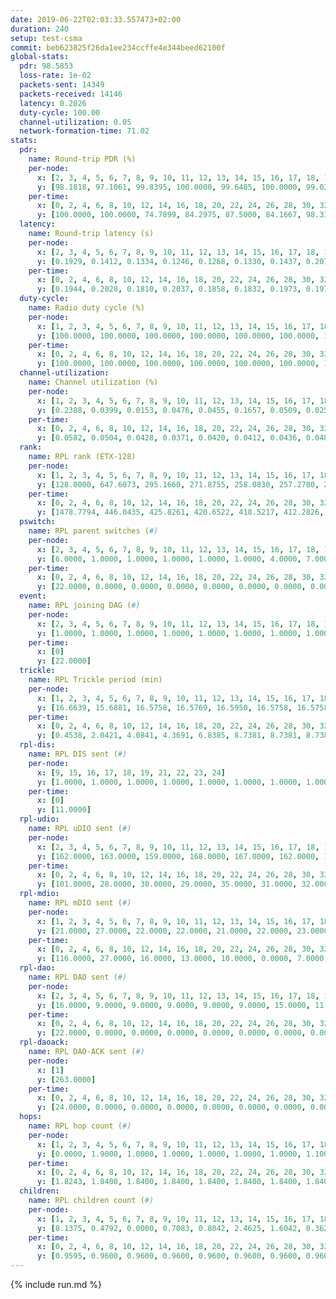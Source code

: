 ```yaml
---
date: 2019-06-22T02:03:33.557473+02:00
duration: 240
setup: test-csma
commit: beb623825f26da1ee234ccffe4e344beed62100f
global-stats:
  pdr: 98.5853
  loss-rate: 1e-02
  packets-sent: 14349
  packets-received: 14146
  latency: 0.2026
  duty-cycle: 100.00
  channel-utilization: 0.05
  network-formation-time: 71.02
stats:
  pdr:
    name: Round-trip PDR (%)
    per-node:
      x: [2, 3, 4, 5, 6, 7, 8, 9, 10, 11, 12, 13, 14, 15, 16, 17, 18, 19, 20, 21, 22, 23, 24, 25]
      y: [98.1818, 97.1061, 99.8395, 100.0000, 99.6485, 100.0000, 99.0228, 99.3443, 99.8270, 99.6870, 96.1686, 99.1667, 98.1293, 99.5406, 95.5908, 97.9310, 96.8652, 99.8331, 99.0400, 99.6575, 99.6790, 96.4041, 97.9094, 96.9440]
    per-time:
      x: [0, 2, 4, 6, 8, 10, 12, 14, 16, 18, 20, 22, 24, 26, 28, 30, 32, 34, 36, 38, 40, 42, 44, 46, 48, 50, 52, 54, 56, 58, 60, 62, 64, 66, 68, 70, 72, 74, 76, 78, 80, 82, 84, 86, 88, 90, 92, 94, 96, 98, 100, 102, 104, 106, 108, 110, 112, 114, 116, 118, 120, 122, 124, 126, 128, 130, 132, 134, 136, 138, 140, 142, 144, 146, 148, 150, 152, 154, 156, 158, 160, 162, 164, 166, 168, 170, 172, 174, 176, 178, 180, 182, 184, 186, 188, 190, 192, 194, 196, 198, 200, 202, 204, 206, 208, 210, 212, 214, 216, 218, 220, 222, 224, 226, 228, 230, 232, 234, 236, 238, 240]
      y: [100.0000, 100.0000, 74.7899, 84.2975, 87.5000, 84.1667, 98.3333, 90.8333, 94.1176, 95.0413, 97.5000, 97.5000, 95.7983, 96.6942, 100.0000, 100.0000, 100.0000, 99.1667, 100.0000, 100.0000, 100.0000, 100.0000, 100.0000, 100.0000, 100.0000, 99.1667, 83.3333, 70.0000, 97.5000, 100.0000, 100.0000, 100.0000, 100.0000, 100.0000, 100.0000, 100.0000, 100.0000, 100.0000, 100.0000, 100.0000, 100.0000, 100.0000, 100.0000, 100.0000, 100.0000, 100.0000, 100.0000, 100.0000, 100.0000, 100.0000, 100.0000, 100.0000, 100.0000, 100.0000, 100.0000, 100.0000, 100.0000, 100.0000, 100.0000, 100.0000, 100.0000, 100.0000, 100.0000, 100.0000, 100.0000, 100.0000, 100.0000, 100.0000, 100.0000, 100.0000, 100.0000, 100.0000, 100.0000, 100.0000, 100.0000, 100.0000, 100.0000, 100.0000, 100.0000, 100.0000, 100.0000, 100.0000, 100.0000, 100.0000, 100.0000, 100.0000, 100.0000, 100.0000, 100.0000, 100.0000, 100.0000, 100.0000, 99.1667, 99.1667, 100.0000, 100.0000, 100.0000, 100.0000, 100.0000, 100.0000, 100.0000, 99.1736, 100.0000, 100.0000, 100.0000, 100.0000, 100.0000, 100.0000, 100.0000, 100.0000, 100.0000, 99.1667, 95.7983, 98.3471, 97.4790, 98.3333, 100.0000, 99.1667, 99.1667, 100.0000, null]
  latency:
    name: Round-trip latency (s)
    per-node:
      x: [2, 3, 4, 5, 6, 7, 8, 9, 10, 11, 12, 13, 14, 15, 16, 17, 18, 19, 20, 21, 22, 23, 24, 25]
      y: [0.1929, 0.1412, 0.1334, 0.1246, 0.1268, 0.1330, 0.1437, 0.2077, 0.1418, 0.2037, 0.1510, 0.1955, 0.2051, 0.1966, 0.2296, 0.2122, 0.2021, 0.2685, 0.2642, 0.2706, 0.2735, 0.2823, 0.2823, 0.2780]
    per-time:
      x: [0, 2, 4, 6, 8, 10, 12, 14, 16, 18, 20, 22, 24, 26, 28, 30, 32, 34, 36, 38, 40, 42, 44, 46, 48, 50, 52, 54, 56, 58, 60, 62, 64, 66, 68, 70, 72, 74, 76, 78, 80, 82, 84, 86, 88, 90, 92, 94, 96, 98, 100, 102, 104, 106, 108, 110, 112, 114, 116, 118, 120, 122, 124, 126, 128, 130, 132, 134, 136, 138, 140, 142, 144, 146, 148, 150, 152, 154, 156, 158, 160, 162, 164, 166, 168, 170, 172, 174, 176, 178, 180, 182, 184, 186, 188, 190, 192, 194, 196, 198, 200, 202, 204, 206, 208, 210, 212, 214, 216, 218, 220, 222, 224, 226, 228, 230, 232, 234, 236, 238, 240]
      y: [0.1944, 0.2028, 0.1810, 0.2037, 0.1858, 0.1832, 0.1973, 0.1977, 0.1988, 0.2097, 0.2023, 0.2064, 0.1983, 0.2109, 0.1970, 0.2113, 0.1981, 0.1949, 0.2086, 0.2076, 0.2088, 0.1986, 0.2089, 0.1992, 0.1972, 0.2008, 0.1979, 0.1860, 0.2136, 0.2046, 0.2139, 0.2090, 0.2283, 0.2167, 0.2065, 0.2187, 0.2030, 0.2075, 0.2024, 0.2168, 0.2018, 0.1830, 0.2085, 0.2064, 0.1978, 0.1938, 0.2072, 0.1947, 0.2002, 0.1875, 0.2006, 0.2025, 0.1987, 0.1869, 0.1863, 0.1869, 0.1995, 0.2018, 0.2078, 0.2078, 0.2080, 0.2012, 0.2005, 0.2054, 0.2085, 0.2101, 0.2088, 0.1995, 0.1992, 0.2039, 0.2113, 0.1997, 0.2039, 0.2054, 0.1954, 0.2023, 0.1972, 0.2091, 0.1982, 0.2137, 0.2010, 0.1934, 0.2203, 0.2024, 0.2086, 0.1937, 0.2090, 0.2042, 0.1966, 0.2057, 0.2113, 0.2174, 0.2192, 0.2014, 0.2024, 0.2079, 0.2055, 0.2039, 0.2100, 0.2037, 0.1991, 0.1870, 0.2028, 0.2045, 0.1965, 0.1982, 0.2075, 0.1865, 0.1909, 0.2046, 0.2005, 0.1913, 0.2034, 0.2107, 0.1981, 0.2028, 0.1952, 0.2074, 0.2111, 0.2055, null]
  duty-cycle:
    name: Radio duty cycle (%)
    per-node:
      x: [1, 2, 3, 4, 5, 6, 7, 8, 9, 10, 11, 12, 13, 14, 15, 16, 17, 18, 19, 21, 22, 23, 24]
      y: [100.0000, 100.0000, 100.0000, 100.0000, 100.0000, 100.0000, 100.0000, 100.0000, 100.0000, 100.0000, 100.0000, 100.0000, 100.0000, 100.0000, 100.0000, 100.0000, 100.0000, 100.0000, 100.0000, 100.0000, 100.0000, 100.0000, 100.0000]
    per-time:
      x: [0, 2, 4, 6, 8, 10, 12, 14, 16, 18, 20, 22, 24, 26, 28, 30, 32, 34, 36, 38, 40, 42, 44, 46, 48, 50, 52, 54, 56, 58, 60, 62, 64, 66, 68, 70, 72, 74, 76, 78, 80, 82, 84, 86, 88, 90, 92, 94, 96, 98, 100, 102, 104, 106, 108, 110, 112, 114, 116, 118, 120, 122, 124, 126, 128, 130, 132, 134, 136, 138, 140, 142, 144, 146, 148, 150, 152, 154, 156, 158, 160, 162, 164, 166, 168, 170, 172, 174, 176, 178, 180, 182, 184, 186, 188, 190, 192, 194, 196, 198, 200, 202, 204, 206, 208, 210, 212, 214, 216, 218, 220, 222, 224, 226, 228, 230, 232, 234, 236, 238]
      y: [100.0000, 100.0000, 100.0000, 100.0000, 100.0000, 100.0000, 100.0000, 100.0000, 100.0000, 100.0000, 100.0000, 100.0000, 100.0000, 100.0000, 100.0000, 100.0000, 100.0000, 100.0000, 100.0000, 100.0000, 100.0000, 100.0000, 100.0000, 100.0000, 100.0000, 100.0000, 100.0000, 100.0000, 100.0000, 100.0000, 100.0000, 100.0000, 100.0000, 100.0000, 100.0000, 100.0000, 100.0000, 100.0000, 100.0000, 100.0000, 100.0000, 100.0000, 100.0000, 100.0000, 100.0000, 100.0000, 100.0000, 100.0000, 100.0000, 100.0000, 100.0000, 100.0000, 100.0000, 100.0000, 100.0000, 100.0000, 100.0000, 100.0000, 100.0000, 100.0000, 100.0000, 100.0000, 100.0000, 100.0000, 100.0000, 100.0000, 100.0000, 100.0000, 100.0000, 100.0000, 100.0000, 100.0000, 100.0000, 100.0000, 100.0000, 100.0000, 100.0000, 100.0000, 100.0000, 100.0000, 100.0000, 100.0000, 100.0000, 100.0000, 100.0000, 100.0000, 100.0000, 100.0000, 100.0000, 100.0000, 100.0000, 100.0000, 100.0000, 100.0000, 100.0000, 100.0000, 100.0000, 100.0000, 100.0000, 100.0000, 100.0000, 100.0000, 100.0000, 100.0000, 100.0000, 100.0000, 100.0000, 100.0000, 100.0000, 100.0000, 100.0000, 100.0000, 100.0000, 100.0000, 100.0000, 100.0000, 100.0000, 100.0000, 100.0000, 100.0000]
  channel-utilization:
    name: Channel utilization (%)
    per-node:
      x: [1, 2, 3, 4, 5, 6, 7, 8, 9, 10, 11, 12, 13, 14, 15, 16, 17, 18, 19, 21, 22, 23, 24]
      y: [0.2388, 0.0399, 0.0153, 0.0476, 0.0455, 0.1657, 0.0509, 0.0251, 0.0149, 0.0200, 0.0178, 0.0574, 0.0426, 0.0162, 0.0815, 0.0160, 0.0151, 0.0897, 0.0143, 0.0141, 0.0155, 0.0143, 0.0141]
    per-time:
      x: [0, 2, 4, 6, 8, 10, 12, 14, 16, 18, 20, 22, 24, 26, 28, 30, 32, 34, 36, 38, 40, 42, 44, 46, 48, 50, 52, 54, 56, 58, 60, 62, 64, 66, 68, 70, 72, 74, 76, 78, 80, 82, 84, 86, 88, 90, 92, 94, 96, 98, 100, 102, 104, 106, 108, 110, 112, 114, 116, 118, 120, 122, 124, 126, 128, 130, 132, 134, 136, 138, 140, 142, 144, 146, 148, 150, 152, 154, 156, 158, 160, 162, 164, 166, 168, 170, 172, 174, 176, 178, 180, 182, 184, 186, 188, 190, 192, 194, 196, 198, 200, 202, 204, 206, 208, 210, 212, 214, 216, 218, 220, 222, 224, 226, 228, 230, 232, 234, 236, 238]
      y: [0.0582, 0.0504, 0.0428, 0.0371, 0.0420, 0.0412, 0.0436, 0.0488, 0.0432, 0.0466, 0.0493, 0.0450, 0.0498, 0.0500, 0.0605, 0.0486, 0.0497, 0.0469, 0.0499, 0.0481, 0.0472, 0.0493, 0.0449, 0.0489, 0.0469, 0.0490, 0.0438, 0.0363, 0.0504, 0.0517, 0.0472, 0.0461, 0.0514, 0.0503, 0.0495, 0.0472, 0.0483, 0.0455, 0.0478, 0.0462, 0.0446, 0.0445, 0.0470, 0.0539, 0.0467, 0.0439, 0.0459, 0.0462, 0.0483, 0.0451, 0.0442, 0.0455, 0.0453, 0.0433, 0.0408, 0.0439, 0.0440, 0.0498, 0.0461, 0.0456, 0.0471, 0.0475, 0.0474, 0.0501, 0.0503, 0.0491, 0.0449, 0.0457, 0.0451, 0.0442, 0.0479, 0.0508, 0.0440, 0.0454, 0.0445, 0.0432, 0.0454, 0.0465, 0.0479, 0.0450, 0.0462, 0.0456, 0.0452, 0.0484, 0.0450, 0.0475, 0.0487, 0.0453, 0.0452, 0.0469, 0.0466, 0.0479, 0.0468, 0.0481, 0.0433, 0.0459, 0.0463, 0.0418, 0.0461, 0.0521, 0.0487, 0.0440, 0.0411, 0.0468, 0.0469, 0.0445, 0.0482, 0.0439, 0.0407, 0.0449, 0.0477, 0.0472, 0.0434, 0.0494, 0.0487, 0.0463, 0.0462, 0.0428, 0.0477, 0.0511]
  rank:
    name: RPL rank (ETX-128)
    per-node:
      x: [1, 2, 3, 4, 5, 6, 7, 8, 9, 10, 11, 12, 13, 14, 15, 16, 17, 18, 19, 21, 22, 23, 24]
      y: [128.0000, 647.6073, 295.1660, 271.8755, 258.0830, 257.2780, 289.4108, 575.2163, 424.1660, 294.3651, 431.6992, 312.1867, 399.1488, 435.6393, 398.0826, 721.2308, 430.2236, 434.2314, 532.3388, 533.8506, 537.9129, 562.8672, 1090.6025]
    per-time:
      x: [0, 2, 4, 6, 8, 10, 12, 14, 16, 18, 20, 22, 24, 26, 28, 30, 32, 34, 36, 38, 40, 42, 44, 46, 48, 50, 52, 54, 56, 58, 60, 62, 64, 66, 68, 70, 72, 74, 76, 78, 80, 82, 84, 86, 88, 90, 92, 94, 96, 98, 100, 102, 104, 106, 108, 110, 112, 114, 116, 118, 120, 122, 124, 126, 128, 130, 132, 134, 136, 138, 140, 142, 144, 146, 148, 150, 152, 154, 156, 158, 160, 162, 164, 166, 168, 170, 172, 174, 176, 178, 180, 182, 184, 186, 188, 190, 192, 194, 196, 198, 200, 202, 204, 206, 208, 210, 212, 214, 216, 218, 220, 222, 224, 226, 228, 230, 232, 234, 236, 238]
      y: [1478.7794, 446.0435, 425.8261, 420.6522, 418.5217, 412.2826, 413.4348, 404.7174, 394.4565, 394.0000, 399.7391, 395.2979, 390.9783, 391.9130, 1731.6327, 391.1957, 391.2609, 390.6087, 389.5000, 393.2826, 392.9348, 393.0213, 392.6304, 393.2766, 397.4348, 394.2609, 394.4043, 391.4681, 4039.3889, 404.7609, 401.6304, 401.3261, 396.1739, 397.6304, 395.9362, 393.5652, 395.4681, 387.0213, 386.2391, 383.7872, 382.7826, 383.1087, 380.8913, 384.5870, 383.1739, 385.7391, 384.5745, 383.1522, 381.6383, 382.2609, 381.8696, 381.6522, 382.9565, 381.6809, 378.3404, 375.5652, 375.9783, 376.8913, 377.8936, 375.7174, 381.5217, 381.1957, 376.6522, 377.0816, 375.8043, 376.5000, 373.3696, 373.0217, 377.2826, 378.5000, 381.7826, 377.8913, 380.0435, 379.6042, 381.6739, 381.1739, 383.1489, 386.0217, 383.5745, 378.6304, 380.3913, 376.6809, 377.7826, 378.0652, 375.8261, 375.9565, 380.3830, 380.3478, 378.9565, 378.3261, 381.2174, 380.5625, 382.1739, 386.5870, 388.5000, 387.5918, 382.1087, 379.4565, 382.8723, 383.3696, 382.2128, 380.8913, 378.3261, 379.2174, 383.2826, 383.3404, 381.6304, 382.3261, 381.6957, 384.6739, 386.5000, 387.0435, 382.3478, 385.4130, 381.3696, 377.0217, 378.8478, 385.8261, 392.6522, 387.3478]
  pswitch:
    name: RPL parent switches (#)
    per-node:
      x: [2, 3, 4, 5, 6, 7, 8, 9, 10, 11, 12, 13, 14, 15, 16, 17, 18, 19, 21, 22, 23, 24]
      y: [6.0000, 1.0000, 1.0000, 1.0000, 1.0000, 1.0000, 4.0000, 7.0000, 1.0000, 6.0000, 1.0000, 2.0000, 4.0000, 2.0000, 6.0000, 6.0000, 2.0000, 2.0000, 1.0000, 1.0000, 1.0000, 3.0000]
    per-time:
      x: [0, 2, 4, 6, 8, 10, 12, 14, 16, 18, 20, 22, 24, 26, 28, 30, 32, 34, 36, 38, 40, 42, 44, 46, 48, 50, 52, 54, 56, 58, 60, 62, 64, 66, 68, 70, 72, 74, 76, 78, 80, 82, 84, 86, 88, 90, 92, 94, 96, 98, 100, 102, 104, 106, 108, 110, 112, 114, 116, 118, 120, 122, 124, 126, 128, 130, 132, 134, 136, 138, 140, 142, 144, 146, 148, 150, 152, 154, 156, 158, 160, 162, 164, 166, 168, 170, 172, 174, 176, 178, 180, 182, 184, 186, 188, 190, 192, 194, 196, 198, 200, 202, 204, 206, 208, 210]
      y: [22.0000, 0.0000, 0.0000, 0.0000, 0.0000, 0.0000, 0.0000, 0.0000, 0.0000, 0.0000, 0.0000, 1.0000, 0.0000, 0.0000, 2.0000, 0.0000, 0.0000, 0.0000, 0.0000, 0.0000, 0.0000, 1.0000, 0.0000, 1.0000, 0.0000, 0.0000, 1.0000, 1.0000, 5.0000, 0.0000, 0.0000, 0.0000, 0.0000, 0.0000, 1.0000, 0.0000, 1.0000, 1.0000, 0.0000, 1.0000, 0.0000, 0.0000, 0.0000, 0.0000, 0.0000, 0.0000, 1.0000, 0.0000, 1.0000, 0.0000, 0.0000, 0.0000, 0.0000, 1.0000, 1.0000, 0.0000, 0.0000, 0.0000, 1.0000, 0.0000, 0.0000, 0.0000, 0.0000, 3.0000, 0.0000, 0.0000, 0.0000, 0.0000, 0.0000, 0.0000, 0.0000, 0.0000, 0.0000, 2.0000, 0.0000, 0.0000, 1.0000, 0.0000, 1.0000, 0.0000, 0.0000, 1.0000, 0.0000, 0.0000, 0.0000, 0.0000, 1.0000, 0.0000, 0.0000, 0.0000, 0.0000, 2.0000, 0.0000, 0.0000, 0.0000, 3.0000, 0.0000, 0.0000, 1.0000, 0.0000, 1.0000, 0.0000, 0.0000, 0.0000, 0.0000, 1.0000]
  event:
    name: RPL joining DAG (#)
    per-node:
      x: [2, 3, 4, 5, 6, 7, 8, 9, 10, 11, 12, 13, 14, 15, 16, 17, 18, 19, 21, 22, 23, 24]
      y: [1.0000, 1.0000, 1.0000, 1.0000, 1.0000, 1.0000, 1.0000, 1.0000, 1.0000, 1.0000, 1.0000, 1.0000, 1.0000, 1.0000, 1.0000, 1.0000, 1.0000, 1.0000, 1.0000, 1.0000, 1.0000, 1.0000]
    per-time:
      x: [0]
      y: [22.0000]
  trickle:
    name: RPL Trickle period (min)
    per-node:
      x: [1, 2, 3, 4, 5, 6, 7, 8, 9, 10, 11, 12, 13, 14, 15, 16, 17, 18, 19, 21, 22, 23, 24]
      y: [16.6639, 15.6881, 16.5758, 16.5769, 16.5950, 16.5758, 16.5758, 15.7267, 16.5976, 16.5769, 16.5941, 16.5758, 15.6680, 16.5510, 15.7044, 15.4150, 15.6977, 15.5845, 15.6522, 15.6447, 15.6447, 15.6438, 15.3580]
    per-time:
      x: [0, 2, 4, 6, 8, 10, 12, 14, 16, 18, 20, 22, 24, 26, 28, 30, 32, 34, 36, 38, 40, 42, 44, 46, 48, 50, 52, 54, 56, 58, 60, 62, 64, 66, 68, 70, 72, 74, 76, 78, 80, 82, 84, 86, 88, 90, 92, 94, 96, 98, 100, 102, 104, 106, 108, 110, 112, 114, 116, 118, 120, 122, 124, 126, 128, 130, 132, 134, 136, 138, 140, 142, 144, 146, 148, 150, 152, 154, 156, 158, 160, 162, 164, 166, 168, 170, 172, 174, 176, 178, 180, 182, 184, 186, 188, 190, 192, 194, 196, 198, 200, 202, 204, 206, 208, 210, 212, 214, 216, 218, 220, 222, 224, 226, 228, 230, 232, 234, 236, 238]
      y: [0.4538, 2.0421, 4.0841, 4.3691, 6.8385, 8.7381, 8.7381, 8.7381, 11.2076, 17.4763, 17.4763, 17.4763, 17.4763, 17.4763, 16.7852, 16.7877, 16.8589, 16.9064, 17.0014, 17.0963, 17.0963, 17.1044, 17.0963, 17.4763, 17.4763, 17.4763, 17.4763, 13.7753, 9.2173, 10.0441, 10.9702, 11.2076, 12.7273, 13.2972, 13.2002, 13.2972, 14.6875, 16.9185, 17.4763, 17.4763, 17.4763, 17.4763, 17.4763, 17.4763, 17.4763, 17.4763, 17.4763, 17.4763, 17.4763, 17.4763, 17.4763, 17.4763, 17.4763, 17.4763, 17.4763, 17.4763, 17.4763, 17.4763, 17.4763, 17.4763, 17.4763, 17.4763, 17.4763, 17.4763, 17.4763, 17.4763, 17.4763, 17.4763, 17.4763, 17.4763, 17.4763, 17.4763, 17.4763, 17.4763, 17.4763, 17.4763, 17.4763, 17.4763, 17.4763, 17.4763, 17.4763, 17.4763, 17.4763, 17.4763, 17.4763, 17.4763, 17.4763, 17.4763, 17.4763, 17.4763, 17.4763, 17.4763, 17.4763, 17.4763, 17.4763, 17.4763, 17.4763, 17.4763, 17.4763, 17.4763, 17.4763, 17.4763, 17.4763, 17.4763, 17.4763, 17.4763, 17.4763, 17.4763, 17.4763, 17.4763, 17.4763, 17.4763, 17.4763, 17.4763, 17.4763, 17.4763, 17.4763, 17.4763, 17.4763, 17.4763]
  rpl-dis:
    name: RPL DIS sent (#)
    per-node:
      x: [9, 15, 16, 17, 18, 19, 21, 22, 23, 24]
      y: [1.0000, 1.0000, 1.0000, 1.0000, 1.0000, 1.0000, 1.0000, 1.0000, 1.0000, 2.0000]
    per-time:
      x: [0]
      y: [11.0000]
  rpl-udio:
    name: RPL uDIO sent (#)
    per-node:
      x: [2, 3, 4, 5, 6, 7, 8, 9, 10, 11, 12, 13, 14, 15, 16, 17, 18, 19, 21, 22, 23, 24]
      y: [162.0000, 163.0000, 159.0000, 168.0000, 167.0000, 162.0000, 167.0000, 164.0000, 171.0000, 167.0000, 167.0000, 164.0000, 165.0000, 163.0000, 168.0000, 170.0000, 147.0000, 171.0000, 170.0000, 166.0000, 164.0000, 171.0000]
    per-time:
      x: [0, 2, 4, 6, 8, 10, 12, 14, 16, 18, 20, 22, 24, 26, 28, 30, 32, 34, 36, 38, 40, 42, 44, 46, 48, 50, 52, 54, 56, 58, 60, 62, 64, 66, 68, 70, 72, 74, 76, 78, 80, 82, 84, 86, 88, 90, 92, 94, 96, 98, 100, 102, 104, 106, 108, 110, 112, 114, 116, 118, 120, 122, 124, 126, 128, 130, 132, 134, 136, 138, 140, 142, 144, 146, 148, 150, 152, 154, 156, 158, 160, 162, 164, 166, 168, 170, 172, 174, 176, 178, 180, 182, 184, 186, 188, 190, 192, 194, 196, 198, 200, 202, 204, 206, 208, 210, 212, 214, 216, 218, 220, 222, 224, 226, 228, 230, 232, 234, 236, 238, 240]
      y: [101.0000, 28.0000, 30.0000, 29.0000, 35.0000, 31.0000, 32.0000, 28.0000, 32.0000, 31.0000, 29.0000, 31.0000, 29.0000, 28.0000, 31.0000, 31.0000, 28.0000, 32.0000, 30.0000, 33.0000, 26.0000, 28.0000, 27.0000, 35.0000, 28.0000, 32.0000, 31.0000, 29.0000, 29.0000, 31.0000, 30.0000, 33.0000, 29.0000, 25.0000, 30.0000, 30.0000, 29.0000, 31.0000, 26.0000, 34.0000, 23.0000, 30.0000, 31.0000, 26.0000, 28.0000, 34.0000, 28.0000, 28.0000, 37.0000, 26.0000, 27.0000, 30.0000, 28.0000, 31.0000, 30.0000, 30.0000, 31.0000, 25.0000, 29.0000, 26.0000, 27.0000, 31.0000, 34.0000, 26.0000, 31.0000, 24.0000, 30.0000, 28.0000, 29.0000, 36.0000, 29.0000, 32.0000, 31.0000, 25.0000, 29.0000, 26.0000, 32.0000, 31.0000, 30.0000, 30.0000, 25.0000, 35.0000, 31.0000, 29.0000, 28.0000, 30.0000, 30.0000, 29.0000, 30.0000, 30.0000, 30.0000, 28.0000, 27.0000, 32.0000, 32.0000, 22.0000, 32.0000, 29.0000, 31.0000, 33.0000, 29.0000, 29.0000, 30.0000, 26.0000, 30.0000, 29.0000, 29.0000, 34.0000, 29.0000, 30.0000, 29.0000, 31.0000, 29.0000, 28.0000, 31.0000, 31.0000, 33.0000, 29.0000, 26.0000, 34.0000, 6.0000]
  rpl-mdio:
    name: RPL mDIO sent (#)
    per-node:
      x: [1, 2, 3, 4, 5, 6, 7, 8, 9, 10, 11, 12, 13, 14, 15, 16, 17, 18, 19, 21, 22, 23, 24]
      y: [21.0000, 27.0000, 22.0000, 22.0000, 21.0000, 22.0000, 23.0000, 28.0000, 21.0000, 21.0000, 21.0000, 22.0000, 28.0000, 21.0000, 29.0000, 31.0000, 27.0000, 29.0000, 29.0000, 29.0000, 29.0000, 28.0000, 31.0000]
    per-time:
      x: [0, 2, 4, 6, 8, 10, 12, 14, 16, 18, 20, 22, 24, 26, 28, 30, 32, 34, 36, 38, 40, 42, 44, 46, 48, 50, 52, 54, 56, 58, 60, 62, 64, 66, 68, 70, 72, 74, 76, 78, 80, 82, 84, 86, 88, 90, 92, 94, 96, 98, 100, 102, 104, 106, 108, 110, 112, 114, 116, 118, 120, 122, 124, 126, 128, 130, 132, 134, 136, 138, 140, 142, 144, 146, 148, 150, 152, 154, 156, 158, 160, 162, 164, 166, 168, 170, 172, 174, 176, 178, 180, 182, 184, 186, 188, 190, 192, 194, 196, 198, 200, 202, 204, 206, 208, 210, 212, 214, 216, 218, 220, 222, 224, 226, 228, 230, 232, 234, 236, 238, 240]
      y: [116.0000, 27.0000, 16.0000, 13.0000, 10.0000, 0.0000, 7.0000, 9.0000, 7.0000, 0.0000, 0.0000, 0.0000, 0.0000, 2.0000, 8.0000, 8.0000, 7.0000, 4.0000, 1.0000, 0.0000, 0.0000, 1.0000, 4.0000, 4.0000, 7.0000, 4.0000, 3.0000, 13.0000, 41.0000, 16.0000, 6.0000, 9.0000, 9.0000, 2.0000, 2.0000, 6.0000, 3.0000, 2.0000, 0.0000, 1.0000, 1.0000, 4.0000, 3.0000, 8.0000, 3.0000, 2.0000, 1.0000, 0.0000, 3.0000, 3.0000, 3.0000, 4.0000, 5.0000, 4.0000, 0.0000, 0.0000, 0.0000, 4.0000, 4.0000, 5.0000, 8.0000, 1.0000, 1.0000, 0.0000, 0.0000, 0.0000, 5.0000, 5.0000, 6.0000, 3.0000, 2.0000, 2.0000, 1.0000, 0.0000, 0.0000, 3.0000, 2.0000, 7.0000, 7.0000, 2.0000, 1.0000, 1.0000, 0.0000, 1.0000, 2.0000, 7.0000, 6.0000, 3.0000, 2.0000, 1.0000, 1.0000, 0.0000, 1.0000, 5.0000, 6.0000, 6.0000, 0.0000, 5.0000, 0.0000, 0.0000, 3.0000, 2.0000, 3.0000, 8.0000, 2.0000, 2.0000, 1.0000, 1.0000, 0.0000, 2.0000, 5.0000, 7.0000, 1.0000, 1.0000, 5.0000, 2.0000, 1.0000, 0.0000, 2.0000, 5.0000, 1.0000]
  rpl-dao:
    name: RPL DAO sent (#)
    per-node:
      x: [2, 3, 4, 5, 6, 7, 8, 9, 10, 11, 12, 13, 14, 15, 16, 17, 18, 19, 21, 22, 23, 24]
      y: [16.0000, 9.0000, 9.0000, 9.0000, 9.0000, 9.0000, 15.0000, 11.0000, 9.0000, 11.0000, 9.0000, 9.0000, 10.0000, 9.0000, 17.0000, 12.0000, 12.0000, 9.0000, 9.0000, 9.0000, 9.0000, 15.0000]
    per-time:
      x: [0, 2, 4, 6, 8, 10, 12, 14, 16, 18, 20, 22, 24, 26, 28, 30, 32, 34, 36, 38, 40, 42, 44, 46, 48, 50, 52, 54, 56, 58, 60, 62, 64, 66, 68, 70, 72, 74, 76, 78, 80, 82, 84, 86, 88, 90, 92, 94, 96, 98, 100, 102, 104, 106, 108, 110, 112, 114, 116, 118, 120, 122, 124, 126, 128, 130, 132, 134, 136, 138, 140, 142, 144, 146, 148, 150, 152, 154, 156, 158, 160, 162, 164, 166, 168, 170, 172, 174, 176, 178, 180, 182, 184, 186, 188, 190, 192, 194, 196, 198, 200, 202, 204, 206, 208, 210, 212, 214, 216, 218, 220, 222, 224, 226, 228, 230, 232, 234, 236, 238, 240]
      y: [22.0000, 0.0000, 0.0000, 0.0000, 0.0000, 0.0000, 0.0000, 0.0000, 0.0000, 0.0000, 0.0000, 1.0000, 0.0000, 0.0000, 27.0000, 0.0000, 0.0000, 0.0000, 0.0000, 0.0000, 0.0000, 1.0000, 0.0000, 1.0000, 0.0000, 1.0000, 1.0000, 1.0000, 34.0000, 2.0000, 0.0000, 0.0000, 0.0000, 0.0000, 1.0000, 1.0000, 1.0000, 2.0000, 0.0000, 2.0000, 1.0000, 1.0000, 7.0000, 7.0000, 0.0000, 0.0000, 1.0000, 0.0000, 2.0000, 1.0000, 0.0000, 1.0000, 1.0000, 1.0000, 2.0000, 2.0000, 0.0000, 12.0000, 1.0000, 0.0000, 1.0000, 0.0000, 2.0000, 3.0000, 1.0000, 0.0000, 1.0000, 0.0000, 1.0000, 2.0000, 1.0000, 11.0000, 0.0000, 2.0000, 1.0000, 0.0000, 2.0000, 0.0000, 2.0000, 0.0000, 1.0000, 1.0000, 1.0000, 2.0000, 1.0000, 8.0000, 4.0000, 0.0000, 0.0000, 1.0000, 2.0000, 2.0000, 1.0000, 0.0000, 0.0000, 4.0000, 0.0000, 1.0000, 2.0000, 4.0000, 8.0000, 0.0000, 0.0000, 0.0000, 1.0000, 2.0000, 0.0000, 1.0000, 0.0000, 4.0000, 0.0000, 1.0000, 0.0000, 2.0000, 9.0000, 2.0000, 0.0000, 0.0000, 0.0000, 1.0000, 2.0000]
  rpl-daoack:
    name: RPL DAO-ACK sent (#)
    per-node:
      x: [1]
      y: [263.0000]
    per-time:
      x: [0, 2, 4, 6, 8, 10, 12, 14, 16, 18, 20, 22, 24, 26, 28, 30, 32, 34, 36, 38, 40, 42, 44, 46, 48, 50, 52, 54, 56, 58, 60, 62, 64, 66, 68, 70, 72, 74, 76, 78, 80, 82, 84, 86, 88, 90, 92, 94, 96, 98, 100, 102, 104, 106, 108, 110, 112, 114, 116, 118, 120, 122, 124, 126, 128, 130, 132, 134, 136, 138, 140, 142, 144, 146, 148, 150, 152, 154, 156, 158, 160, 162, 164, 166, 168, 170, 172, 174, 176, 178, 180, 182, 184, 186, 188, 190, 192, 194, 196, 198, 200, 202, 204, 206, 208, 210, 212, 214, 216, 218, 220, 222, 224, 226, 228, 230, 232, 234, 236, 238, 240]
      y: [24.0000, 0.0000, 0.0000, 0.0000, 0.0000, 0.0000, 0.0000, 0.0000, 0.0000, 0.0000, 0.0000, 1.0000, 0.0000, 0.0000, 29.0000, 0.0000, 0.0000, 0.0000, 0.0000, 0.0000, 0.0000, 1.0000, 0.0000, 1.0000, 0.0000, 1.0000, 1.0000, 8.0000, 38.0000, 2.0000, 0.0000, 0.0000, 0.0000, 0.0000, 1.0000, 1.0000, 1.0000, 2.0000, 0.0000, 2.0000, 1.0000, 1.0000, 8.0000, 8.0000, 0.0000, 0.0000, 1.0000, 0.0000, 2.0000, 1.0000, 0.0000, 1.0000, 1.0000, 1.0000, 2.0000, 2.0000, 1.0000, 13.0000, 1.0000, 0.0000, 1.0000, 0.0000, 2.0000, 3.0000, 1.0000, 0.0000, 1.0000, 0.0000, 1.0000, 2.0000, 2.0000, 12.0000, 0.0000, 2.0000, 1.0000, 0.0000, 2.0000, 0.0000, 2.0000, 0.0000, 1.0000, 1.0000, 1.0000, 2.0000, 2.0000, 8.0000, 5.0000, 0.0000, 0.0000, 1.0000, 2.0000, 2.0000, 1.0000, 0.0000, 0.0000, 4.0000, 0.0000, 1.0000, 2.0000, 5.0000, 9.0000, 0.0000, 0.0000, 0.0000, 1.0000, 2.0000, 0.0000, 1.0000, 0.0000, 4.0000, 0.0000, 1.0000, 0.0000, 3.0000, 10.0000, 2.0000, 0.0000, 0.0000, 0.0000, 1.0000, 2.0000]
  hops:
    name: RPL hop count (#)
    per-node:
      x: [1, 2, 3, 4, 5, 6, 7, 8, 9, 10, 11, 12, 13, 14, 15, 16, 17, 18, 19, 20, 21, 22, 23, 24, 25]
      y: [0.0000, 1.9000, 1.0000, 1.0000, 1.0000, 1.0000, 1.0000, 1.1000, 2.0000, 1.0000, 2.0000, 1.0000, 2.0000, 2.0000, 2.0000, 2.2083, 2.0000, 2.0125, 3.0000, 3.0000, 3.0000, 3.0000, 3.0125, 3.0460, 3.0125]
    per-time:
      x: [0, 2, 4, 6, 8, 10, 12, 14, 16, 18, 20, 22, 24, 26, 28, 30, 32, 34, 36, 38, 40, 42, 44, 46, 48, 50, 52, 54, 56, 58, 60, 62, 64, 66, 68, 70, 72, 74, 76, 78, 80, 82, 84, 86, 88, 90, 92, 94, 96, 98, 100, 102, 104, 106, 108, 110, 112, 114, 116, 118, 120, 122, 124, 126, 128, 130, 132, 134, 136, 138, 140, 142, 144, 146, 148, 150, 152, 154, 156, 158, 160, 162, 164, 166, 168, 170, 172, 174, 176, 178, 180, 182, 184, 186, 188, 190, 192, 194, 196, 198, 200, 202, 204, 206, 208, 210, 212, 214, 216, 218, 220, 222, 224, 226, 228, 230, 232, 234, 236, 238]
      y: [1.8243, 1.8400, 1.8400, 1.8400, 1.8400, 1.8400, 1.8400, 1.8400, 1.8400, 1.8400, 1.8400, 1.8400, 1.8400, 1.8400, 1.8800, 1.8800, 1.8800, 1.8800, 1.8800, 1.8800, 1.8800, 1.8800, 1.8800, 1.8800, 1.8800, 1.8800, 1.8533, 1.8400, 2.2200, 2.0400, 2.0400, 2.0400, 2.0400, 2.0400, 2.0000, 2.0000, 1.9800, 1.9200, 1.9200, 1.9200, 1.9200, 1.9200, 1.9200, 1.9200, 1.9200, 1.9200, 1.8800, 1.8800, 1.8800, 1.8800, 1.8800, 1.8800, 1.8800, 1.8800, 1.8800, 1.8800, 1.8800, 1.8800, 1.8800, 1.8800, 1.8800, 1.8800, 1.8800, 1.8800, 1.8800, 1.8800, 1.8800, 1.8800, 1.8800, 1.8800, 1.8800, 1.8800, 1.8800, 1.8800, 1.8800, 1.8800, 1.8800, 1.8800, 1.8800, 1.8800, 1.8800, 1.8800, 1.8800, 1.8800, 1.8800, 1.8800, 1.8800, 1.8800, 1.8800, 1.8800, 1.8800, 1.8800, 1.8800, 1.8800, 1.8800, 1.8800, 1.8800, 1.8800, 1.9000, 1.9200, 1.9200, 1.9200, 1.9200, 1.9200, 1.9200, 1.9200, 1.8800, 1.8800, 1.8800, 1.8800, 1.8800, 1.8800, 1.8800, 1.8800, 1.8800, 1.8800, 1.8800, 1.8800, 1.8800, 1.8800]
  children:
    name: RPL children count (#)
    per-node:
      x: [1, 2, 3, 4, 5, 6, 7, 8, 9, 10, 11, 12, 13, 14, 15, 16, 17, 18, 19, 20, 21, 22, 23, 24, 25]
      y: [8.1375, 0.4792, 0.0000, 0.7083, 0.8042, 2.4625, 1.6042, 0.3625, 0.0000, 0.2208, 0.0000, 1.9417, 1.2250, 0.0000, 2.9792, 0.0708, 0.0000, 2.9542, 0.0000, 0.0458, 0.0000, 0.0000, 0.0000, 0.0000, 0.0000]
    per-time:
      x: [0, 2, 4, 6, 8, 10, 12, 14, 16, 18, 20, 22, 24, 26, 28, 30, 32, 34, 36, 38, 40, 42, 44, 46, 48, 50, 52, 54, 56, 58, 60, 62, 64, 66, 68, 70, 72, 74, 76, 78, 80, 82, 84, 86, 88, 90, 92, 94, 96, 98, 100, 102, 104, 106, 108, 110, 112, 114, 116, 118, 120, 122, 124, 126, 128, 130, 132, 134, 136, 138, 140, 142, 144, 146, 148, 150, 152, 154, 156, 158, 160, 162, 164, 166, 168, 170, 172, 174, 176, 178, 180, 182, 184, 186, 188, 190, 192, 194, 196, 198, 200, 202, 204, 206, 208, 210, 212, 214, 216, 218, 220, 222, 224, 226, 228, 230, 232, 234, 236, 238]
      y: [0.9595, 0.9600, 0.9600, 0.9600, 0.9600, 0.9600, 0.9600, 0.9600, 0.9600, 0.9600, 0.9600, 0.9600, 0.9600, 0.9600, 0.9600, 0.9600, 0.9600, 0.9600, 0.9600, 0.9600, 0.9600, 0.9600, 0.9600, 0.9600, 0.9600, 0.9600, 0.9600, 0.9600, 0.9600, 0.9600, 0.9600, 0.9600, 0.9600, 0.9600, 0.9600, 0.9600, 0.9600, 0.9600, 0.9600, 0.9600, 0.9600, 0.9600, 0.9600, 0.9600, 0.9600, 0.9600, 0.9600, 0.9600, 0.9600, 0.9600, 0.9600, 0.9600, 0.9600, 0.9600, 0.9600, 0.9600, 0.9600, 0.9600, 0.9600, 0.9600, 0.9600, 0.9600, 0.9600, 0.9600, 0.9600, 0.9600, 0.9600, 0.9600, 0.9600, 0.9600, 0.9600, 0.9600, 0.9600, 0.9600, 0.9600, 0.9600, 0.9600, 0.9600, 0.9600, 0.9600, 0.9600, 0.9600, 0.9600, 0.9600, 0.9600, 0.9600, 0.9600, 0.9600, 0.9600, 0.9600, 0.9600, 0.9600, 0.9600, 0.9600, 0.9600, 0.9600, 0.9600, 0.9600, 0.9600, 0.9600, 0.9600, 0.9600, 0.9600, 0.9600, 0.9600, 0.9600, 0.9600, 0.9600, 0.9600, 0.9600, 0.9600, 0.9600, 0.9600, 0.9600, 0.9600, 0.9600, 0.9600, 0.9600, 0.9600, 0.9600]
---
```


{% include run.md %}
